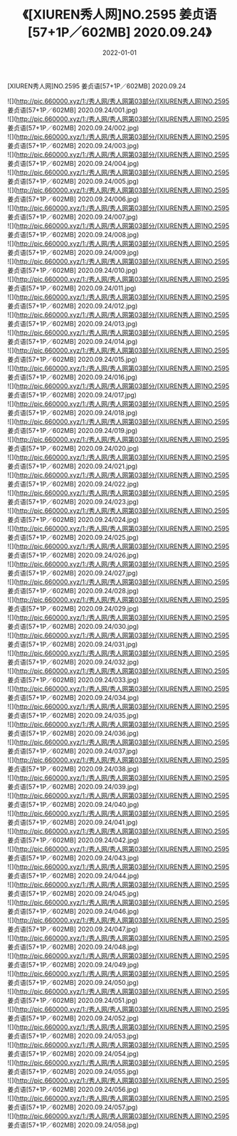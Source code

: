 ﻿---
layout: post
title:  《[XIUREN秀人网]NO.2595 姜贞语[57+1P／602MB] 2020.09.24》
date:   2022-01-01
img: http://pic.660000.xyz/1:/秀人网/秀人网第03部分/[XIUREN秀人网]NO.2595 姜贞语[57+1P／602MB] 2020.09.24/000.jpg
categories: [美女, 清纯, 唯美]
---

[XIUREN秀人网]NO.2595 姜贞语[57+1P／602MB] 2020.09.24

 ![](http://pic.660000.xyz/1:/秀人网/秀人网第03部分/[XIUREN秀人网]NO.2595 姜贞语[57+1P／602MB] 2020.09.24/001.jpg) <br>![](http://pic.660000.xyz/1:/秀人网/秀人网第03部分/[XIUREN秀人网]NO.2595 姜贞语[57+1P／602MB] 2020.09.24/002.jpg) <br>![](http://pic.660000.xyz/1:/秀人网/秀人网第03部分/[XIUREN秀人网]NO.2595 姜贞语[57+1P／602MB] 2020.09.24/003.jpg) <br>![](http://pic.660000.xyz/1:/秀人网/秀人网第03部分/[XIUREN秀人网]NO.2595 姜贞语[57+1P／602MB] 2020.09.24/004.jpg) <br>![](http://pic.660000.xyz/1:/秀人网/秀人网第03部分/[XIUREN秀人网]NO.2595 姜贞语[57+1P／602MB] 2020.09.24/005.jpg) <br>![](http://pic.660000.xyz/1:/秀人网/秀人网第03部分/[XIUREN秀人网]NO.2595 姜贞语[57+1P／602MB] 2020.09.24/006.jpg) <br>![](http://pic.660000.xyz/1:/秀人网/秀人网第03部分/[XIUREN秀人网]NO.2595 姜贞语[57+1P／602MB] 2020.09.24/007.jpg) <br>![](http://pic.660000.xyz/1:/秀人网/秀人网第03部分/[XIUREN秀人网]NO.2595 姜贞语[57+1P／602MB] 2020.09.24/008.jpg) <br>![](http://pic.660000.xyz/1:/秀人网/秀人网第03部分/[XIUREN秀人网]NO.2595 姜贞语[57+1P／602MB] 2020.09.24/009.jpg) <br>![](http://pic.660000.xyz/1:/秀人网/秀人网第03部分/[XIUREN秀人网]NO.2595 姜贞语[57+1P／602MB] 2020.09.24/010.jpg) <br>![](http://pic.660000.xyz/1:/秀人网/秀人网第03部分/[XIUREN秀人网]NO.2595 姜贞语[57+1P／602MB] 2020.09.24/011.jpg) <br>![](http://pic.660000.xyz/1:/秀人网/秀人网第03部分/[XIUREN秀人网]NO.2595 姜贞语[57+1P／602MB] 2020.09.24/012.jpg) <br>![](http://pic.660000.xyz/1:/秀人网/秀人网第03部分/[XIUREN秀人网]NO.2595 姜贞语[57+1P／602MB] 2020.09.24/013.jpg) <br>![](http://pic.660000.xyz/1:/秀人网/秀人网第03部分/[XIUREN秀人网]NO.2595 姜贞语[57+1P／602MB] 2020.09.24/014.jpg) <br>![](http://pic.660000.xyz/1:/秀人网/秀人网第03部分/[XIUREN秀人网]NO.2595 姜贞语[57+1P／602MB] 2020.09.24/015.jpg) <br>![](http://pic.660000.xyz/1:/秀人网/秀人网第03部分/[XIUREN秀人网]NO.2595 姜贞语[57+1P／602MB] 2020.09.24/016.jpg) <br>![](http://pic.660000.xyz/1:/秀人网/秀人网第03部分/[XIUREN秀人网]NO.2595 姜贞语[57+1P／602MB] 2020.09.24/017.jpg) <br>![](http://pic.660000.xyz/1:/秀人网/秀人网第03部分/[XIUREN秀人网]NO.2595 姜贞语[57+1P／602MB] 2020.09.24/018.jpg) <br>![](http://pic.660000.xyz/1:/秀人网/秀人网第03部分/[XIUREN秀人网]NO.2595 姜贞语[57+1P／602MB] 2020.09.24/019.jpg) <br>![](http://pic.660000.xyz/1:/秀人网/秀人网第03部分/[XIUREN秀人网]NO.2595 姜贞语[57+1P／602MB] 2020.09.24/020.jpg) <br>![](http://pic.660000.xyz/1:/秀人网/秀人网第03部分/[XIUREN秀人网]NO.2595 姜贞语[57+1P／602MB] 2020.09.24/021.jpg) <br>![](http://pic.660000.xyz/1:/秀人网/秀人网第03部分/[XIUREN秀人网]NO.2595 姜贞语[57+1P／602MB] 2020.09.24/022.jpg) <br>![](http://pic.660000.xyz/1:/秀人网/秀人网第03部分/[XIUREN秀人网]NO.2595 姜贞语[57+1P／602MB] 2020.09.24/023.jpg) <br>![](http://pic.660000.xyz/1:/秀人网/秀人网第03部分/[XIUREN秀人网]NO.2595 姜贞语[57+1P／602MB] 2020.09.24/024.jpg) <br>![](http://pic.660000.xyz/1:/秀人网/秀人网第03部分/[XIUREN秀人网]NO.2595 姜贞语[57+1P／602MB] 2020.09.24/025.jpg) <br>![](http://pic.660000.xyz/1:/秀人网/秀人网第03部分/[XIUREN秀人网]NO.2595 姜贞语[57+1P／602MB] 2020.09.24/026.jpg) <br>![](http://pic.660000.xyz/1:/秀人网/秀人网第03部分/[XIUREN秀人网]NO.2595 姜贞语[57+1P／602MB] 2020.09.24/027.jpg) <br>![](http://pic.660000.xyz/1:/秀人网/秀人网第03部分/[XIUREN秀人网]NO.2595 姜贞语[57+1P／602MB] 2020.09.24/028.jpg) <br>![](http://pic.660000.xyz/1:/秀人网/秀人网第03部分/[XIUREN秀人网]NO.2595 姜贞语[57+1P／602MB] 2020.09.24/029.jpg) <br>![](http://pic.660000.xyz/1:/秀人网/秀人网第03部分/[XIUREN秀人网]NO.2595 姜贞语[57+1P／602MB] 2020.09.24/030.jpg) <br>![](http://pic.660000.xyz/1:/秀人网/秀人网第03部分/[XIUREN秀人网]NO.2595 姜贞语[57+1P／602MB] 2020.09.24/031.jpg) <br>![](http://pic.660000.xyz/1:/秀人网/秀人网第03部分/[XIUREN秀人网]NO.2595 姜贞语[57+1P／602MB] 2020.09.24/032.jpg) <br>![](http://pic.660000.xyz/1:/秀人网/秀人网第03部分/[XIUREN秀人网]NO.2595 姜贞语[57+1P／602MB] 2020.09.24/033.jpg) <br>![](http://pic.660000.xyz/1:/秀人网/秀人网第03部分/[XIUREN秀人网]NO.2595 姜贞语[57+1P／602MB] 2020.09.24/034.jpg) <br>![](http://pic.660000.xyz/1:/秀人网/秀人网第03部分/[XIUREN秀人网]NO.2595 姜贞语[57+1P／602MB] 2020.09.24/035.jpg) <br>![](http://pic.660000.xyz/1:/秀人网/秀人网第03部分/[XIUREN秀人网]NO.2595 姜贞语[57+1P／602MB] 2020.09.24/036.jpg) <br>![](http://pic.660000.xyz/1:/秀人网/秀人网第03部分/[XIUREN秀人网]NO.2595 姜贞语[57+1P／602MB] 2020.09.24/037.jpg) <br>![](http://pic.660000.xyz/1:/秀人网/秀人网第03部分/[XIUREN秀人网]NO.2595 姜贞语[57+1P／602MB] 2020.09.24/038.jpg) <br>![](http://pic.660000.xyz/1:/秀人网/秀人网第03部分/[XIUREN秀人网]NO.2595 姜贞语[57+1P／602MB] 2020.09.24/039.jpg) <br>![](http://pic.660000.xyz/1:/秀人网/秀人网第03部分/[XIUREN秀人网]NO.2595 姜贞语[57+1P／602MB] 2020.09.24/040.jpg) <br>![](http://pic.660000.xyz/1:/秀人网/秀人网第03部分/[XIUREN秀人网]NO.2595 姜贞语[57+1P／602MB] 2020.09.24/041.jpg) <br>![](http://pic.660000.xyz/1:/秀人网/秀人网第03部分/[XIUREN秀人网]NO.2595 姜贞语[57+1P／602MB] 2020.09.24/042.jpg) <br>![](http://pic.660000.xyz/1:/秀人网/秀人网第03部分/[XIUREN秀人网]NO.2595 姜贞语[57+1P／602MB] 2020.09.24/043.jpg) <br>![](http://pic.660000.xyz/1:/秀人网/秀人网第03部分/[XIUREN秀人网]NO.2595 姜贞语[57+1P／602MB] 2020.09.24/044.jpg) <br>![](http://pic.660000.xyz/1:/秀人网/秀人网第03部分/[XIUREN秀人网]NO.2595 姜贞语[57+1P／602MB] 2020.09.24/045.jpg) <br>![](http://pic.660000.xyz/1:/秀人网/秀人网第03部分/[XIUREN秀人网]NO.2595 姜贞语[57+1P／602MB] 2020.09.24/046.jpg) <br>![](http://pic.660000.xyz/1:/秀人网/秀人网第03部分/[XIUREN秀人网]NO.2595 姜贞语[57+1P／602MB] 2020.09.24/047.jpg) <br>![](http://pic.660000.xyz/1:/秀人网/秀人网第03部分/[XIUREN秀人网]NO.2595 姜贞语[57+1P／602MB] 2020.09.24/048.jpg) <br>![](http://pic.660000.xyz/1:/秀人网/秀人网第03部分/[XIUREN秀人网]NO.2595 姜贞语[57+1P／602MB] 2020.09.24/049.jpg) <br>![](http://pic.660000.xyz/1:/秀人网/秀人网第03部分/[XIUREN秀人网]NO.2595 姜贞语[57+1P／602MB] 2020.09.24/050.jpg) <br>![](http://pic.660000.xyz/1:/秀人网/秀人网第03部分/[XIUREN秀人网]NO.2595 姜贞语[57+1P／602MB] 2020.09.24/051.jpg) <br>![](http://pic.660000.xyz/1:/秀人网/秀人网第03部分/[XIUREN秀人网]NO.2595 姜贞语[57+1P／602MB] 2020.09.24/052.jpg) <br>![](http://pic.660000.xyz/1:/秀人网/秀人网第03部分/[XIUREN秀人网]NO.2595 姜贞语[57+1P／602MB] 2020.09.24/053.jpg) <br>![](http://pic.660000.xyz/1:/秀人网/秀人网第03部分/[XIUREN秀人网]NO.2595 姜贞语[57+1P／602MB] 2020.09.24/054.jpg) <br>![](http://pic.660000.xyz/1:/秀人网/秀人网第03部分/[XIUREN秀人网]NO.2595 姜贞语[57+1P／602MB] 2020.09.24/055.jpg) <br>![](http://pic.660000.xyz/1:/秀人网/秀人网第03部分/[XIUREN秀人网]NO.2595 姜贞语[57+1P／602MB] 2020.09.24/056.jpg) <br>![](http://pic.660000.xyz/1:/秀人网/秀人网第03部分/[XIUREN秀人网]NO.2595 姜贞语[57+1P／602MB] 2020.09.24/057.jpg) <br>![](http://pic.660000.xyz/1:/秀人网/秀人网第03部分/[XIUREN秀人网]NO.2595 姜贞语[57+1P／602MB] 2020.09.24/058.jpg) <br>